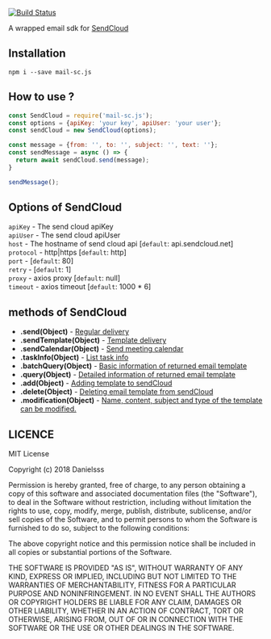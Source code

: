 [![Build Status](https://travis-ci.org/danielsss/mail-sc.js.svg?branch=master)](https://travis-ci.org/danielsss/mail-sc.js)

A wrapped email sdk for [SendCloud](https://www.sendcloud.net) 

## Installation
```shell
npm i --save mail-sc.js
```

## How to use ?
```js
const SendCloud = require('mail-sc.js');
const options = {apiKey: 'your key', apiUser: 'your user'};
const sendCloud = new SendCloud(options);

const message = {from: '', to: '', subject: '', text: ''};
const sendMessage = async () => {
  return await sendCloud.send(message);
}

sendMessage();
```

## Options of SendCloud

`apiKey` - The send cloud apiKey<br>
`apiUser` - The send cloud apiUser<br>
`host` - The hostname of send cloud api [`default`: api.sendcloud.net]<br>
`protocol` - http|https [`default`: http]<br>
`port` - [`default`: 80]<br>
`retry` - [`default`: 1]<br>
`proxy` - axios proxy [`default`: null]<br>
`timeout` - axios timeout [`default`: 1000 * 6]<br>

## methods of SendCloud

+ **.send(Object)** - [Regular delivery](http://www.sendcloud.net/doc/en/email_v2/send_email/#regular-delivery)
+ **.sendTemplate(Object)** - [Template delivery](http://www.sendcloud.net/doc/en/email_v2/send_email/#template-delivery)
+ **.sendCalendar(Object)** - [Send meeting calendar](http://www.sendcloud.net/doc/en/email_v2/send_email/#send-meeting-calendar)
+ **.taskInfo(Object)** - [List task info](http://www.sendcloud.net/doc/en/email_v2/send_email/#http-request-method)
+ **.batchQuery(Object)** - [Basic information of returned email template](http://www.sendcloud.net/doc/en/email_v2/template_do/#query-batch-query)
+ **.query(Object)** - [Detailed information of returned email template](http://www.sendcloud.net/doc/en/email_v2/template_do/#query)
+ **.add(Object)** - [Adding template to sendCloud](http://www.sendcloud.net/doc/en/email_v2/template_do/#add)
+ **.delete(Object)** - [Deleting email template from sendCloud](http://www.sendcloud.net/doc/en/email_v2/template_do/#query-batch-query)
+ **.modification(Object)** - [Name, content, subject and type of the template can be modified.](http://www.sendcloud.net/doc/en/email_v2/template_do/#modification)


## LICENCE
MIT License

Copyright (c) 2018 Danielsss

Permission is hereby granted, free of charge, to any person obtaining a copy
of this software and associated documentation files (the "Software"), to deal
in the Software without restriction, including without limitation the rights
to use, copy, modify, merge, publish, distribute, sublicense, and/or sell
copies of the Software, and to permit persons to whom the Software is
furnished to do so, subject to the following conditions:

The above copyright notice and this permission notice shall be included in all
copies or substantial portions of the Software.

THE SOFTWARE IS PROVIDED "AS IS", WITHOUT WARRANTY OF ANY KIND, EXPRESS OR
IMPLIED, INCLUDING BUT NOT LIMITED TO THE WARRANTIES OF MERCHANTABILITY,
FITNESS FOR A PARTICULAR PURPOSE AND NONINFRINGEMENT. IN NO EVENT SHALL THE
AUTHORS OR COPYRIGHT HOLDERS BE LIABLE FOR ANY CLAIM, DAMAGES OR OTHER
LIABILITY, WHETHER IN AN ACTION OF CONTRACT, TORT OR OTHERWISE, ARISING FROM,
OUT OF OR IN CONNECTION WITH THE SOFTWARE OR THE USE OR OTHER DEALINGS IN THE
SOFTWARE.
